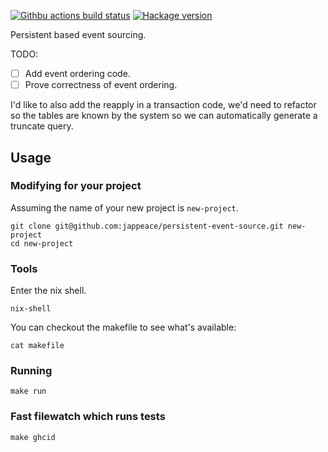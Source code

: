 [![Githbu actions build status](https://img.shields.io/github/workflow/status/jappeace/persistent-event-source/Test)](https://github.com/jappeace/persistent-event-source/actions)
[![Hackage version](https://img.shields.io/hackage/v/template.svg?label=Hackage)](https://hackage.haskell.org/package/persistent-event-source) 

Persistent based event sourcing.

TODO:

+ [ ] Add event ordering code.
+ [ ] Prove correctness of event ordering.

I'd like to also add the reapply in a transaction
code, we'd need to refactor so the tables are known
by the system so we can automatically generate a truncate query.

## Usage

### Modifying for your project
Assuming the name of your new project is `new-project`.

```
git clone git@github.com:jappeace/persistent-event-source.git new-project
cd new-project
```

### Tools
Enter the nix shell.
```
nix-shell
```
You can checkout the makefile to see what's available:
```
cat makefile
```

### Running
```
make run
```

### Fast filewatch which runs tests
```
make ghcid
```

